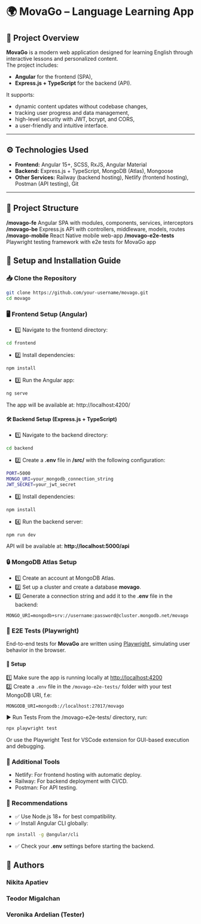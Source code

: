 # 🌍 MovaGo – Language Learning App

## 📝 Project Overview

**MovaGo** is a modern web application designed for learning English through interactive lessons and personalized content.  
The project includes:
- **Angular** for the frontend (SPA),
- **Express.js + TypeScript** for the backend (API).

It supports:
- dynamic content updates without codebase changes,
- tracking user progress and data management,
- high-level security with JWT, bcrypt, and CORS,
- a user-friendly and intuitive interface.

---

## ⚙️ Technologies Used
- **Frontend:** Angular 15+, SCSS, RxJS, Angular Material
- **Backend:** Express.js + TypeScript, MongoDB (Atlas), Mongoose
- **Other Services:** Railway (backend hosting), Netlify (frontend hosting), Postman (API testing), Git

---

## 📂 Project Structure
**/movago-fe**
Angular SPA with modules, components, services, interceptors
**/movago-be**
Express.js API with controllers, middleware, models, routes
**/movago-mobile**
React Native mobile web-app
**/movago-e2e-tests**
Playwright testing framework with e2e tests for MovaGo app

## 🚀 Setup and Installation Guide

### 📥 Clone the Repository
```bash
git clone https://github.com/your-username/movago.git
cd movago
```

### 🖥️ Frontend Setup (Angular)
- 1️⃣ Navigate to the frontend directory:
```bash
cd frontend
```
- 2️⃣ Install dependencies:
```bash
npm install
```
- 3️⃣ Run the Angular app:
```bash
ng serve
```
The app will be available at: http://localhost:4200/

#### 🛠️ Backend Setup (Express.js + TypeScript)
- 1️⃣ Navigate to the backend directory:
```bash
cd backend
```
- 2️⃣ Create a **.env** file in **/src/** with the following configuration:
```bash
PORT=5000
MONGO_URI=your_mongodb_connection_string
JWT_SECRET=your_jwt_secret
```
- 3️⃣ Install dependencies:
```bash
npm install
```
- 4️⃣ Run the backend server:
```bash
npm run dev
```
API will be available at: **http://localhost:5000/api**

### 🔒 MongoDB Atlas Setup
- 1️⃣ Create an account at MongoDB Atlas.
- 2️⃣ Set up a cluster and create a database **movago**.
- 3️⃣ Generate a connection string and add it to the **.env** file in the backend:
```env
MONGO_URI=mongodb+srv://username:password@cluster.mongodb.net/movago
```

### 🧪 E2E Tests (Playwright)
End-to-end tests for **MovaGo** are written using [Playwright](https://playwright.dev/), simulating user behavior in the browser.
#### 🧰 Setup
1️⃣ Make sure the app is running locally at [http://localhost:4200](http://localhost:4200)  
2️⃣ Create a `.env` file in the `/movago-e2e-tests/` folder with your test MongoDB URI, f.e:
```env
MONGODB_URI=mongodb://localhost:27017/movago
```
▶️ Run Tests
From the /movago-e2e-tests/ directory, run:
```bash
npx playwright test
```
Or use the Playwright Test for VSCode extension for GUI-based execution and debugging.

### 🔗 Additional Tools
- Netlify: For frontend hosting with automatic deploy.
- Railway: For backend deployment with CI/CD.
- Postman: For API testing.

### 📌 Recommendations
- ✅ Use Node.js 18+ for best compatibility.
- ✅ Install Angular CLI globally:
```bash
npm install -g @angular/cli
```
- ✅ Check your **.env** settings before starting the backend.

## 👥 Authors
### Nikita Apatiev
### Teodor Migalchan
### Veronika Ardelian (Tester)
